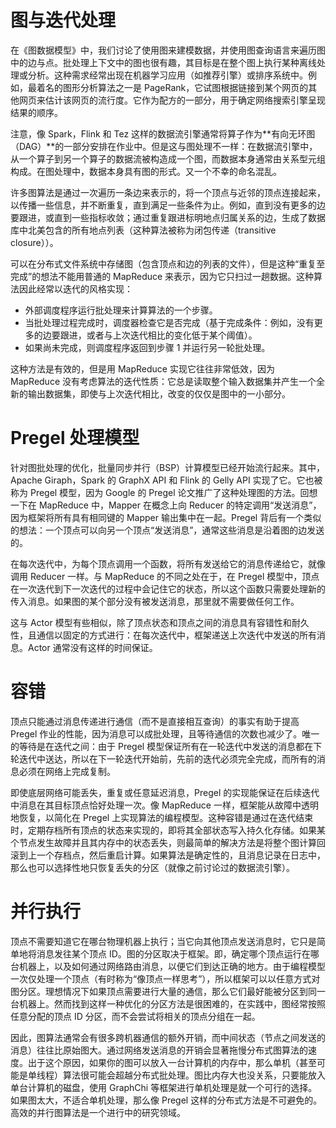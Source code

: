 # 图与迭代处理

在《图数据模型》中，我们讨论了使用图来建模数据，并使用图查询语言来遍历图中的边与点。批处理上下文中的图也很有趣，其目标是在整个图上执行某种离线处理或分析。这种需求经常出现在机器学习应用（如推荐引擎）或排序系统中。例如，最着名的图形分析算法之一是 PageRank，它试图根据链接到某个网页的其他网页来估计该网页的流行度。它作为配方的一部分，用于确定网络搜索引擎呈现结果的顺序。

注意，像 Spark，Flink 和 Tez 这样的数据流引擎通常将算子作为**有向无环图（DAG）**的一部分安排在作业中。但是这与图处理不一样：在数据流引擎中，从一个算子到另一个算子的数据流被构造成一个图，而数据本身通常由关系型元组构成。在图处理中，数据本身具有图的形式。又一个不幸的命名混乱。

许多图算法是通过一次遍历一条边来表示的，将一个顶点与近邻的顶点连接起来，以传播一些信息，并不断重复，直到满足一些条件为止。例如，直到没有更多的边要跟进，或直到一些指标收敛；通过重复跟进标明地点归属关系的边，生成了数据库中北美包含的所有地点列表（这种算法被称为闭包传递（transitive closure））。

可以在分布式文件系统中存储图（包含顶点和边的列表的文件），但是这种“重复至完成”的想法不能用普通的 MapReduce 来表示，因为它只扫过一趟数据。这种算法因此经常以迭代的风格实现：

- 外部调度程序运行批处理来计算算法的一个步骤。
- 当批处理过程完成时，调度器检查它是否完成（基于完成条件：例如，没有更多的边要跟进，或者与上次迭代相比的变化低于某个阈值）。
- 如果尚未完成，则调度程序返回到步骤 1 并运行另一轮批处理。

这种方法是有效的，但是用 MapReduce 实现它往往非常低效，因为 MapReduce 没有考虑算法的迭代性质：它总是读取整个输入数据集并产生一个全新的输出数据集，即使与上次迭代相比，改变的仅仅是图中的一小部分。

# Pregel 处理模型

针对图批处理的优化，批量同步并行（BSP）计算模型已经开始流行起来。其中，Apache Giraph，Spark 的 GraphX API 和 Flink 的 Gelly API 实现了它。它也被称为 Pregel 模型，因为 Google 的 Pregel 论文推广了这种处理图的方法。回想一下在 MapReduce 中，Mapper 在概念上向 Reducer 的特定调用“发送消息”，因为框架将所有具有相同键的 Mapper 输出集中在一起。Pregel 背后有一个类似的想法：一个顶点可以向另一个顶点“发送消息”，通常这些消息是沿着图的边发送的。

在每次迭代中，为每个顶点调用一个函数，将所有发送给它的消息传递给它，就像调用 Reducer 一样。与 MapReduce 的不同之处在于，在 Pregel 模型中，顶点在一次迭代到下一次迭代的过程中会记住它的状态，所以这个函数只需要处理新的传入消息。如果图的某个部分没有被发送消息，那里就不需要做任何工作。

这与 Actor 模型有些相似，除了顶点状态和顶点之间的消息具有容错性和耐久性，且通信以固定的方式进行：在每次迭代中，框架递送上次迭代中发送的所有消息。Actor 通常没有这样的时间保证。

# 容错

顶点只能通过消息传递进行通信（而不是直接相互查询）的事实有助于提高 Pregel 作业的性能，因为消息可以成批处理，且等待通信的次数也减少了。唯一的等待是在迭代之间：由于 Pregel 模型保证所有在一轮迭代中发送的消息都在下轮迭代中送达，所以在下一轮迭代开始前，先前的迭代必须完全完成，而所有的消息必须在网络上完成复制。

即使底层网络可能丢失，重复或任意延迟消息，Pregel 的实现能保证在后续迭代中消息在其目标顶点恰好处理一次。像 MapReduce 一样，框架能从故障中透明地恢复，以简化在 Pregel 上实现算法的编程模型。这种容错是通过在迭代结束时，定期存档所有顶点的状态来实现的，即将其全部状态写入持久化存储。如果某个节点发生故障并且其内存中的状态丢失，则最简单的解决方法是将整个图计算回滚到上一个存档点，然后重启计算。如果算法是确定性的，且消息记录在日志中，那么也可以选择性地只恢复丢失的分区（就像之前讨论过的数据流引擎）。

# 并行执行

顶点不需要知道它在哪台物理机器上执行；当它向其他顶点发送消息时，它只是简单地将消息发往某个顶点 ID。图的分区取决于框架。即，确定哪个顶点运行在哪台机器上，以及如何通过网络路由消息，以便它们到达正确的地方。由于编程模型一次仅处理一个顶点（有时称为“像顶点一样思考”），所以框架可以以任意方式对图分区。理想情况下如果顶点需要进行大量的通信，那么它们最好能被分区到同一台机器上。然而找到这样一种优化的分区方法是很困难的，在实践中，图经常按照任意分配的顶点 ID 分区，而不会尝试将相关的顶点分组在一起。

因此，图算法通常会有很多跨机器通信的额外开销，而中间状态（节点之间发送的消息）往往比原始图大。通过网络发送消息的开销会显著拖慢分布式图算法的速度。出于这个原因，如果你的图可以放入一台计算机的内存中，那么单机（甚至可能是单线程）算法很可能会超越分布式批处理。图比内存大也没关系，只要能放入单台计算机的磁盘，使用 GraphChi 等框架进行单机处理是就一个可行的选择。如果图太大，不适合单机处理，那么像 Pregel 这样的分布式方法是不可避免的。高效的并行图算法是一个进行中的研究领域。
